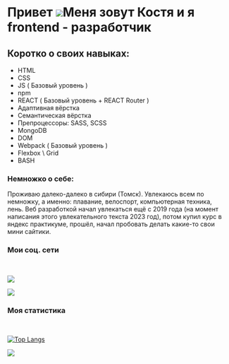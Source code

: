 Привет ![](https://user-images.githubusercontent.com/18350557/176309783-0785949b-9127-417c-8b55-ab5a4333674e.gif)Меня зовут Костя и я frontend - разработчик
=============================================================================================================================
#### <h2>Коротко о своих навыках:</h2>
<ul>
  <li>HTML</li>
  <li>CSS</li>
  <li>JS ( Базовый уровень )</li>
  <li>npm</li>
  <li>REACT ( Базовый уровень + REACT Router )</li>
  <li>Адаптивная вёрстка</li>
  <li>Семантическая вёрстка</li>
  <li>Препроцессоры: SASS, SCSS</li>
  <li>MongoDB</li>
  <li>DOM</li>
  <li>Webpack ( Базовый уровень )</li>
  <li>Flexbox \ Grid</li>
  <li>BASH</li>
</ul>

### Немножко о себе:
<p>Проживаю далеко-далеко в сибири (Томск). Увлекаюсь всем по немножку, а именно: плавание, велоспорт, компьютерная техника, лень. Веб разработкой начал увлекаться ещё с 2019 года (на момент написания этого увлекательного текста 2023 год), потом купил курс в яндекс практикуме, прошёл, начал пробовать делать какие-то свои мини сайтики.</p>

### Мои соц. сети
<br>
<p align="left"> <a href="https://vk.com/kostyamik" target="blank" rel="noreferrer"><img src="https://img.shields.io/badge/вконтакте-%232E87FB.svg?&style=for-the-badge&logo=vk&logoColor=white"/></a></p>
<p align="left"> <a href="https://t.me/kostya_mik" target="blank" rel="noreferrer"><img src="https://img.shields.io/badge/Telegram-2CA5E0?style=for-the-badge&logo=telegram&logoColor=white"/></a></p>

### Моя статистика
<br>

[![Top Langs](https://github-readme-stats.vercel.app/api/top-langs/?username=anuraghazra&layout=compact)](https://github.com/anuraghazra/github-readme-stats)

![](https://komarev.com/ghpvc/?username=ELEVEN1000)
